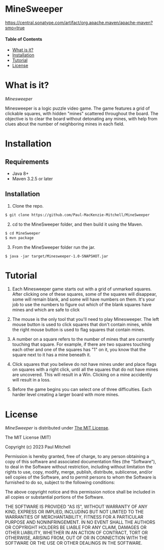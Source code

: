 # MineSweeper

https://central.sonatype.com/artifact/org.apache.maven/apache-maven?smo=true

#### Table of Contents

- [What is it?](#what-is-it)
- [Installation](#installation)
- [Tutorial](#tutorial)
- [License](#license)

# <a name="what-is-it">What is it?</a>

_Minesweeper_

Minesweeper is a logic puzzle video game. The game features a grid of clickable squares, with hidden "mines" scattered throughout the board. The objective is to clear the board without detonating any mines, with help from clues about the number of neighboring mines in each field.

# <a name="installation">Installation</a>

## Requirements

- Java 8+
- Maven 3.2.5 or later

## Installation

1. Clone the repo.

```bash
$ git clone https://github.com/Paul-MacKenzie-Mitchell/MineSweeper
```

2. cd to the MineSweeper folder, and then build it using the Maven.

```bash
$ cd MineSweeper
$ mvn package
```

3. From the MineSweeper folder run the jar.

```
$ java -jar target/Minesweeper-1.0-SNAPSHOT.jar
```

# <a name="tutorial">Tutorial</a>

1. Each Minesweeper game starts out with a grid of unmarked squares. After clicking one of these squares, some of the squares will disappear, some will remain blank, and some will have numbers on them. It's your job to use the numbers to figure out which of the blank squares have mines and which are safe to click

2. The mouse is the only tool that you'll need to play Minesweeper. The left mouse button is used to click squares that don't contain mines, while the right mouse button is used to flag squares that contain mines.

3. A number on a square refers to the number of mines that are currently touching that square. For example, if there are two squares touching each other and one of the squares has "1" on it, you know that the square next to it has a mine beneath it.

4. Click squares that you believe do not have mines under and place flags on squares with a right click, until all the squares that do not have mines are uncovered. This will result in a Win. Clicking on a mine accidently will result in a loss.

5. Before the game begins you can select one of three difficulties. Each harder level creating a larger board with more mines.

# <a name="license">License</a>

_MineSweeper_ is distributed under [The MIT License](http://choosealicense.com/licenses/mit/).

The MIT License (MIT)

Copyright (c) 2023 Paul Mitchell

Permission is hereby granted, free of charge, to any person obtaining a copy
of this software and associated documentation files (the "Software"), to deal
in the Software without restriction, including without limitation the rights
to use, copy, modify, merge, publish, distribute, sublicense, and/or sell
copies of the Software, and to permit persons to whom the Software is
furnished to do so, subject to the following conditions:

The above copyright notice and this permission notice shall be included in all
copies or substantial portions of the Software.

THE SOFTWARE IS PROVIDED "AS IS", WITHOUT WARRANTY OF ANY KIND, EXPRESS OR
IMPLIED, INCLUDING BUT NOT LIMITED TO THE WARRANTIES OF MERCHANTABILITY,
FITNESS FOR A PARTICULAR PURPOSE AND NONINFRINGEMENT. IN NO EVENT SHALL THE
AUTHORS OR COPYRIGHT HOLDERS BE LIABLE FOR ANY CLAIM, DAMAGES OR OTHER
LIABILITY, WHETHER IN AN ACTION OF CONTRACT, TORT OR OTHERWISE, ARISING FROM,
OUT OF OR IN CONNECTION WITH THE SOFTWARE OR THE USE OR OTHER DEALINGS IN THE
SOFTWARE.

```

```
